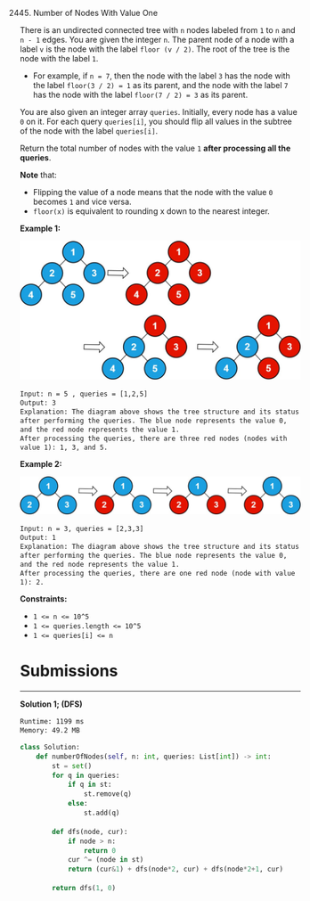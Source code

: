 2445. Number of Nodes With Value One

There is an undirected connected tree with `n` nodes labeled from `1` to `n` and `n - 1` edges. You are given the integer `n`. The parent node of a node with a label `v` is the node with the label `floor (v / 2)`. The root of the tree is the node with the label `1`.

* For example, if `n = 7`, then the node with the label `3` has the node with the label `floor(3 / 2) = 1` as its parent, and the node with the label `7` has the node with the label `floor(7 / 2) = 3` as its parent.

You are also given an integer array `queries`. Initially, every node has a value `0` on it. For each query `queries[i]`, you should flip all values in the subtree of the node with the label `queries[i]`.

Return the total number of nodes with the value `1` **after processing all the queries**.

**Note** that:

* Flipping the value of a node means that the node with the value `0` becomes `1` and vice versa.
* `floor(x)` is equivalent to rounding x down to the nearest integer.
 

**Example 1:**

![2445_ex1.jpg](img/2445_ex1.jpg)
```
Input: n = 5 , queries = [1,2,5]
Output: 3
Explanation: The diagram above shows the tree structure and its status after performing the queries. The blue node represents the value 0, and the red node represents the value 1.
After processing the queries, there are three red nodes (nodes with value 1): 1, 3, and 5.
```

**Example 2:**

![2445_ex2.jpg](img/2445_ex2.jpg)
```
Input: n = 3, queries = [2,3,3]
Output: 1
Explanation: The diagram above shows the tree structure and its status after performing the queries. The blue node represents the value 0, and the red node represents the value 1.
After processing the queries, there are one red node (node with value 1): 2.
```

**Constraints:**

* `1 <= n <= 10^5`
* `1 <= queries.length <= 10^5`
* `1 <= queries[i] <= n`

# Submissions
---
**Solution 1; (DFS)**
```
Runtime: 1199 ms
Memory: 49.2 MB
```
```python
class Solution:
    def numberOfNodes(self, n: int, queries: List[int]) -> int:
        st = set()
        for q in queries:
            if q in st:
                st.remove(q)
            else:
                st.add(q)

        def dfs(node, cur):
            if node > n:
                return 0
            cur ^= (node in st)
            return (cur&1) + dfs(node*2, cur) + dfs(node*2+1, cur)

        return dfs(1, 0)
```

